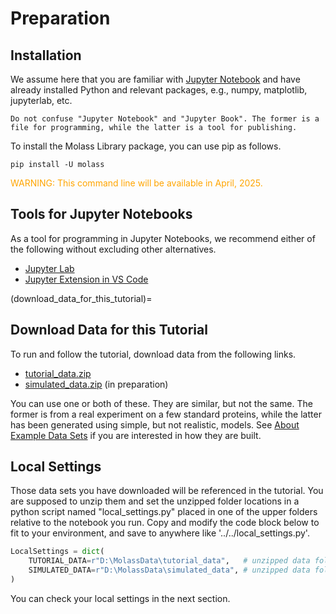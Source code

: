 # Preparation
## Installation

We assume here that you are familiar with [Jupyter Notebook](https://en.wikipedia.org/wiki/Project_Jupyter#Jupyter_Notebook) and have already installed Python and 
relevant packages, e.g., numpy, matplotlib, jupyterlab, etc.

```{note}
Do not confuse "Jupyter Notebook" and "Jupyter Book". The former is a file for programming, while the latter is a tool for publishing.
```

To install the Molass Library package, you can use pip as follows.

```
pip install -U molass
```

<font color="orange">WARNING: This command line will be available in April, 2025.</font>

## Tools for Jupyter Notebooks

As a tool for programming in Jupyter Notebooks, we recommend either of the following without excluding other alternatives.

* [Jupyter Lab](https://jupyter.org/)
* [Jupyter Extension in VS Code](https://code.visualstudio.com/docs/datascience/jupyter-notebooks)

(download_data_for_this_tutorial)=
## Download Data for this Tutorial

To run and follow the tutorial, download data from the following links.

* [tutorial_data.zip](../../data/tutorial_data.zip)
* [simulated_data.zip](../../data/simulated_data.zip)  (in preparation)

You can use one or both of these. They are similar, but not the same. The former is from a real experiment on a few standard proteins, while the latter has been generated using simple, but not realistic, models. See [About Example Data Sets](about_example_data_sets) if you are interested in how they are built.

## Local Settings

Those data sets you have downloaded will be referenced in the tutorial. You are supposed to unzip them and set the unzipped folder locations in a python script named "local_settings.py" placed in one of the upper folders relative to the notebook you run. Copy and modify the code block below to fit to your environment, and save to anywhere like '../../local_settings.py'.

```python
LocalSettings = dict(
    TUTORIAL_DATA=r"D:\MolassData\tutorial_data",   # unzipped data folder
    SIMULATED_DATA=r"D:\MolassData\simulated_data", # unzipped data folder, optional
)
```

You can check your local settings in the next section.